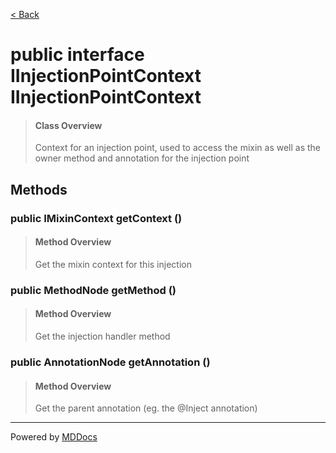 [< Back](../README.md)
# public interface IInjectionPointContext IInjectionPointContext #
>#### Class Overview ####
>Context for an injection point, used to access the mixin as well as the owner
 method and annotation for the injection point
## Methods ##
### public IMixinContext getContext () ###
>#### Method Overview ####
>Get the mixin context for this injection
>
### public MethodNode getMethod () ###
>#### Method Overview ####
>Get the injection handler method
>
### public AnnotationNode getAnnotation () ###
>#### Method Overview ####
>Get the parent annotation (eg. the &#064;Inject annotation)
>

---
Powered by [MDDocs](https://github.com/VRCube/MDDocs)